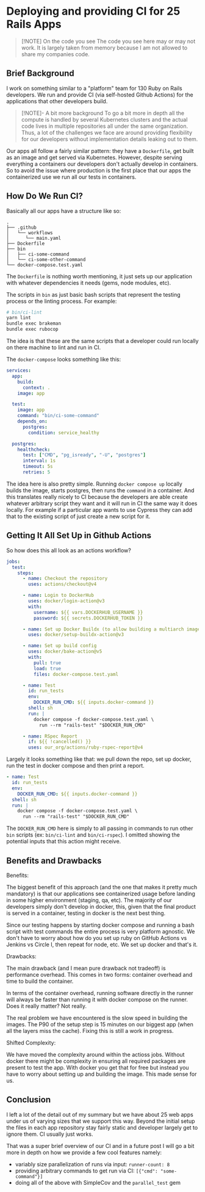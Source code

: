 # Deploying and providing CI for 25 Rails Apps

> [!NOTE] On the code you see
> The code you see here may or may not work. It is largely taken from memory because I am not allowed to share my companies code.

## Brief Background

I work on something similar to a "platform" team for 130 Ruby on Rails developers. We run and provide CI (via self-hosted Github Actions) for the applications that other developers build.

> [!NOTE]- A bit more background
> To go a bit more in depth all the compute is handled by several Kubernetes clusters and the actual code lives in multiple repositories all under the same organization. Thus, a lot of the challenges we face are around providing flexibility for our developers without implementation details leaking out to them.

Our apps all follow a fairly similar pattern: they have a `Dockerfile`, get built as an image and get served via Kubernetes. However, despite serving everything a containers our developers don't actually develop in containers. So to avoid the issue where production is the first place that our apps the containerized use we run all our tests in containers.

## How Do We Run CI?

Basically all our apps have a structure like so:

```plaintext
.
├── .github
│   └── workflows
│      └── main.yaml
├── Dockerfile
├── bin
│   ├── ci-some-command
│   └── ci-some-other-command
└── docker-compose.test.yaml
```

The `Dockerfile` is nothing worth mentioning, it just sets up our application with whatever dependencies it needs (gems, node modules, etc).

The scripts in `bin` as just basic bash scripts that represent the testing process or the linting process. For example:

```bash
# bin/ci-lint
yarn lint
bundle exec brakeman
bundle exec rubocop
```

The idea is that these are the same scripts that a developer could run locally on there machine to lint and run in CI.

The `docker-compose` looks something like this:

```yaml
services:
  app:
    build:
      context: .
    image: app

  test:
    image: app
    command: "bin/ci-some-command"
    depends_on:
      postgres:
        condition: service_healthy

  postgres:
    healthcheck:
      test: ["CMD", "pg_isready", "-U", "postgres"]
      interval: 1s
      timeout: 5s
      retries: 5
```

The idea here is also pretty simple. Running `docker compose up` locally builds the image, starts postgres, then runs the `command` in a container. And this translates really nicely to CI because the developers are able create whatever arbitrary script they want and it will run in CI the same way it does locally. For example if a particular app wants to use Cypress they can add that to the existing script of just create a new script for it.

## Getting It All Set Up in Github Actions

So how does this all look as an actions workflow?

```yaml
jobs:
  test:
    steps:
      - name: Checkout the repository
        uses: actions/checkout@v4

      - name: Login to DockerHub
        uses: docker/login-action@v3
        with:
          username: ${{ vars.DOCKERHUB_USERNAME }}
          password: ${{ secrets.DOCKERHUB_TOKEN }}

      - name: Set up Docker Buildx (to allow building a multiarch image)
        uses: docker/setup-buildx-action@v3

      - name: Set up build config
        uses: docker/bake-action@v5
        with:
          pull: true
          load: true
          files: docker-compose.test.yaml

      - name: Test
        id: run_tests
        env:
          DOCKER_RUN_CMD: ${{ inputs.docker-command }}
        shell: sh
        run: |
          docker compose -f docker-compose.test.yaml \
            run --rm "rails-test" "$DOCKER_RUN_CMD"

      - name: RSpec Report
        if: ${{ !cancelled() }}
        uses: our_org/actions/ruby-rspec-report@v4
```

Largely it looks something like that: we pull down the repo, set up docker, run the test in docker compose and then print a report.

```yaml
- name: Test
  id: run_tests
  env:
    DOCKER_RUN_CMD: ${{ inputs.docker-command }}
  shell: sh
  run: |
    docker compose -f docker-compose.test.yaml \
      run --rm "rails-test" "$DOCKER_RUN_CMD"
```

The `DOCKER_RUN_CMD` here is simply to all passing in commands to run other `bin` scripts (ex: `bin/ci-lint` and `bin/ci-rspec`). I omitted showing the potential inputs that this action might receive.

## Benefits and Drawbacks

Benefits:

The biggest benefit of this approach (and the one that makes it pretty much mandatory) is that our applications see containerized usage before landing in some higher environment (staging, qa, etc). The majority of our developers simply don't develop in docker, this, given that the final product is served in a container, testing in docker is the next best thing.

Since our testing happens by starting docker compose and running a bash script with test commands the entire process is very platform agnostic. We don't have to worry about how do you set up ruby on GitHub Actions vs Jenkins vs Circle I, then repeat for node, etc. We set up docker and that's it.

Drawbacks:

The main drawback (and I mean pure drawback not tradeoff) is performance overhead. This comes in two forms: container overhead and time to build the container.

In terms of the container overhead, running software directly in the runner will always be faster than running it with docker compose on the runner. Does it really matter? Not really.

The real problem we have encountered is the slow speed in building the images. The P90 of the setup step is 15 minutes on our biggest app (when all the layers miss the cache). Fixing this is still a work in progress.

Shifted Complexity:

We have moved the complexity around within the actioss jobs. Without docker there might be complexity in ensuring all required packages are present to test the app. With docker you get that for free but instead you have to worry about setting up and building the image. This made sense for us.

## Conclusion

I left a lot of the detail out of my summary but we have about 25 web apps under us of varying sizes that we support this way. Beyond the initial setup the files in each app repository stay fairly static and developer largely get to ignore them. CI usually just works.

That was a super brief overview of our CI and in a future post I will go a bit more in depth on how we provide a few cool features namely:

- variably size parallelization of runs via input: `runner-count: 8`
- providing arbitrary commands to get run via CI: `[{"cmd": "some-command"}]`
- doing all of the above with SimpleCov and the `parallel_test` gem
